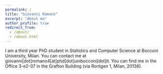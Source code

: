 ```yaml
---
permalink: /
title: "Giovanni Romanò"
excerpt: "About me"
author_profile: true
redirect_from: 
  - /about/
  - /about.html
---
```


I am a third year PhD student in Statistics and Computer Science at Bocconi University, Milan.
You can contact me at giovanni[dot]romano4[at]phd[dot]unibocconi[dot]it.
You can find me in the Office 3-e2-07 in the Grafton Building (via Rontgen 1, Milan, 20136).
